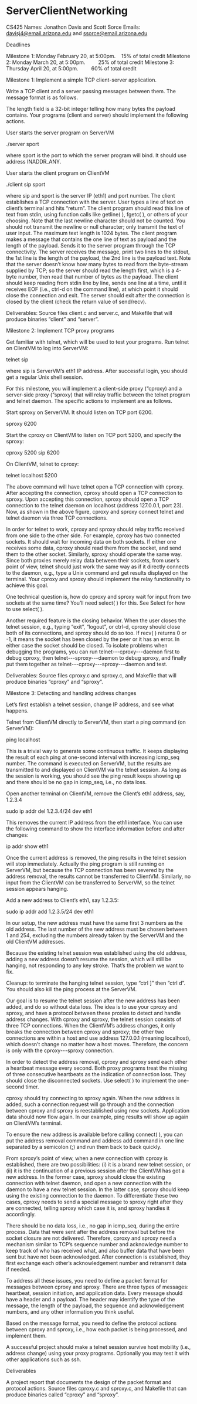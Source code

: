 # ServerClientNetworking
CS425
Names: Jonathon Davis and Scott Sorce
Emails: davisj4@email.arizona.edu and ssorce@email.arizona.edu


Deadlines

Milestone 1: Monday February 20, at 5:00pm.    15% of total credit
Milestone 2: Monday March 20, at 5:00pm.         25% of total credit
Milestone 3: Thursday April 20, at 5:00pm.         60% of total credit
 
 

Milestone 1: Implement a simple TCP client-server application.

Write a TCP client and a server passing messages between them. The message format is as follows.


The length field is a 32-bit integer telling how many bytes the payload contains.
Your programs (client and server) should implement the following actions.

User starts the server program on ServerVM 

./server sport

where sport is the port to which the server program will bind. It should use address INADDR_ANY.

User starts the client program on ClientVM

./client sip sport

where sip and sport is the server IP (eth1) and port number. The client establishes a TCP connection with the server.
User types a line of text on client’s terminal and hits “return”. The client program should read this line of text from stdin, using function calls like getline( ), fgetc( ), or others of your choosing. Note that the last newline character should not be counted. You should not transmit the newline or null character; only transmit the text of user input. The maximum text length is 1024 bytes.
The client program makes a message that contains the one line of text as payload and the length of the payload. Sends it to the server program through the TCP connectivity.
The server receives the message, print two lines to the stdout, the 1st line is the length of the payload, the 2nd line is the payload text. Note that the server doesn’t know how many bytes to read from the byte-stream supplied by TCP; so the server should read the length first, which is a 4-byte number, then read that number of bytes as the payload. 
The client should keep reading from stdin line by line, sends one line at a time, until it receives EOF (i.e., ctrl-d on the command line), at which point it should close the connection and exit. The server should exit after the connection is closed by the client (check the return value of send/recv).

Deliverables: 
Source files client.c and server.c, and Makefile that will produce binaries “client” and “server”.




Milestone 2: Implement TCP proxy programs

Get familiar with telnet, which will be used to test your programs. Run telnet on ClientVM to log into ServerVM: 

telnet sip

where sip is ServerVM’s eth1 IP address. After successful login, you should get a regular Unix shell session. 

For this milestone, you will implement a client-side proxy (“cproxy) and a server-side proxy (“sproxy) that will relay traffic between the telnet program and telnet daemon.
The specific actions to implement are as follows.



Start sproxy on ServerVM. It should listen on TCP port 6200.

sproxy 6200

Start the cproxy on ClientVM to listen on TCP port 5200, and specify the sproxy:

cproxy 5200 sip 6200

On ClientVM, telnet to cproxy:

telnet localhost 5200

The above command will have telnet open a TCP connection with cproxy. After accepting the connection, cproxy should open a TCP connection to sproxy. 
Upon accepting this connection, sproxy should open a TCP connection to the telnet daemon on localhost (address 127.0.0.1, port 23). 
Now, as shown in the above figure, cproxy and sproxy connect telnet and telnet daemon via three TCP connections. 

In order for telnet to work, cproxy and sproxy should relay traffic received from one side to the other side. 
For example, cproxy has two connected sockets. It should wait for incoming data on both sockets. If either one receives some data, 
cproxy should read them from the socket, and send them to the other socket. Similarly, sproxy should operate the same way. 
Since both proxies merely relay data between their sockets, from user’s point of view, telnet should just work the same way as if it directly connects to the daemon, 
e.g., type a Unix command and get results displayed on the terminal. Your cproxy and sproxy should implement the relay functionality to achieve this goal. 

One technical question is, how do cproxy and sproxy wait for input from two sockets at the same time? You’ll need select( ) for this. See Select for how to use select( ).

Another required feature is the closing behavior. When the user closes the telnet session, e.g., typing “exit”, “logout”, or ctrl-d, cproxy should close both of its 
connections, and sproxy should do so too. If recv( ) returns 0 or -1, it means the socket has been closed by the peer or it has an error. 
In either case the socket should be closed.
To isolate problems when debugging the programs, you can run telnet---cproxy---daemon first to debug cproxy, then telnet---sproxy---daemon to debug sproxy, 
and finally put them together as telnet---cproxy---sproxy---daemon and test.

Deliverables: 
Source files cproxy.c and sproxy.c, and Makefile that will produce binaries “cproxy” and “sproxy”.


	

Milestone 3: Detecting and handling address changes

Let’s first establish a telnet session, change IP address, and see what happens.

Telnet from ClientVM directly to ServerVM, then start a ping command (on ServerVM):

ping localhost

This is a trivial way to generate some continuous traffic. It keeps displaying the result of each ping at one-second interval with increasing icmp_seq number. The command is executed on ServerVM, but the results are transmitted to and displayed on ClientVM via the telnet session. As long as the session is working, you should see the ping result keeps showing up and there should be no gap in icmp_seq, i.e., no data loss.

Open another terminal on ClientVM, remove the Client’s eth1 address, say, 1.2.3.4

sudo ip addr del 1.2.3.4/24 dev eth1

This removes the current IP address from the eth1 interface. You can use the following command to show the interface information before and after changes:

ip addr show eth1

Once the current address is removed, the ping results in the telnet session will stop immediately. Actually the ping program is still running on ServerVM, but because the TCP connection has been severed by the address removal, the results cannot be transferred to ClientVM. Similarly, no input from the ClientVM can be transferred to ServerVM, so the telnet session appears hanging. 

Add a new address to Client’s eth1, say 1.2.3.5:

sudo ip addr add 1.2.3.5/24 dev eth1

In our setup, the new address must have the same first 3 numbers as the old address. The last number of the new address must be chosen between 1 and 254, excluding the numbers already taken by the ServerVM and the old ClientVM addresses.

Because the existing telnet session was established using the old address, adding a new address doesn’t resume the session, which will still be hanging, not responding to any key stroke. That’s the problem we want to fix. 


Cleanup: to terminate the hanging telnet session, type “ctrl ]” then “ctrl d”. You should also kill the ping process at the ServerVM.

Our goal is to resume the telnet session after the new address has been added, and do so without data loss. The idea is to use your cproxy and sproxy, and have a protocol between these proxies to detect and handle address changes. With cproxy and sproxy, the telnet session consists of three TCP connections. When the ClientVM’s address changes, it only breaks the connection between cproxy and sproxy; the other two connections are within a host and use address 127.0.0.1 (meaning localhost), which doesn’t change no matter how a host moves. Therefore, the concern is only with the cproxy---sproxy connection.

In order to detect the address removal, cproxy and sproxy send each other a heartbeat message every second. Both proxy programs treat the missing of three consecutive heartbeats as the indication of connection loss. They should close the disconnected sockets. Use select( ) to implement the one-second timer.

cproxy should try connecting to sproxy again. When the new address is added, such a connection request will go through and the connection between cproxy and sproxy is reestablished using new sockets. Application data should now flow again. In our example, ping results will show up again on ClientVM’s terminal. 

To ensure the new address is available before calling connect( ), you can put the address removal command and address add command in one line separated by a semicolon (;) and run them back to back quickly.

From sproxy’s point of view, when a new connection with cproxy is established, there are two possibilities: (i) it is a brand new telnet session, or (ii) it is the continuation of a previous session after the ClientVM has got a new address. In the former case, sproxy should close the existing connection with telnet daemon, and open a new connection with the daemon to have a new telnet session. In the latter case, sproxy should keep using the existing connection to the daemon. To differentiate these two cases, cproxy needs to send a special message to sproxy right after they are connected, telling sproxy which case it is, and sproxy handles it accordingly.

There should be no data loss, i.e., no gap in icmp_seq, during the entire process. Data that were sent after the address removal but before the socket closure are not delivered. Therefore, cproxy and sproxy need a mechanism similar to TCP’s sequence number and acknowledge number to keep track of who has received what, and also buffer data that have been sent but have not been acknowledged. After connection is established, they first exchange each other’s acknowledgement number and retransmit data if needed.

To address all these issues, you need to define a packet format for messages between cproxy and sproxy. There are three types of messages: heartbeat, session initiation, and application data. Every message should have a header and a payload. The header may identify the type of the message, the length of the payload, the sequence and acknowledgement numbers, and any other information you think useful. 

Based on the message format, you need to define the protocol actions between cproxy and sproxy, i.e., how each packet is being processed, and implement them.

A successful project should make a telnet session survive host mobility (i.e., address change) using your proxy programs. Optionally you may test it with other applications such as ssh.

Deliverables

A project report that documents the design of the packet format and protocol actions. 
Source files cproxy.c and sproxy.c, and Makefile that can produce binaries called “cproxy” and “sproxy”.

